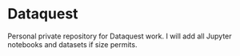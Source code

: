 # Dataquest
Personal private repository for Dataquest work. I will add all Jupyter notebooks and datasets if size permits.
